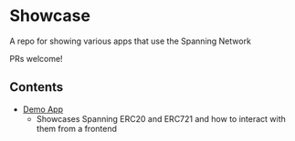 # Showcase
A repo for showing various apps that use the Spanning Network

PRs welcome!

## Contents
* [Demo App](demo_app/)
  * Showcases Spanning ERC20 and ERC721 and how to interact with them from a frontend

